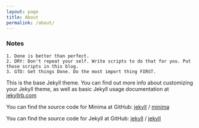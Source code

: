 ```yaml
---
layout: page
title: About
permalink: /about/
---
```


### Notes

    1. Done is better than perfect.
    2. DRY: Don't repeat your self. Write scripts to do that for you. Put those scripts in this blog.
    3. GTD: Get things Done. Do the most import thing FIRST.

This is the base Jekyll theme. You can find out more info about customizing your Jekyll theme, as well as basic Jekyll usage documentation at [jekyllrb.com](https://jekyllrb.com/)

You can find the source code for Minima at GitHub:
[jekyll][jekyll-organization] /
[minima](https://github.com/jekyll/minima)

You can find the source code for Jekyll at GitHub:
[jekyll][jekyll-organization] /
[jekyll](https://github.com/jekyll/jekyll)


[jekyll-organization]: https://github.com/jekyll
